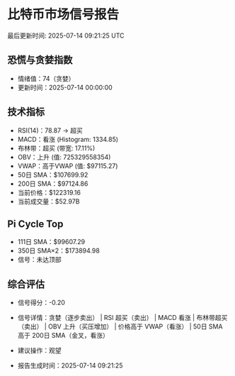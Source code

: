 # 比特币市场信号报告

最后更新时间: 2025-07-14 09:21:25 UTC

## 恐慌与贪婪指数
- 情绪值：74（贪婪）
- 更新时间：2025-07-14 00:00:00

## 技术指标
- RSI(14)：78.87 → 超买
- MACD：看涨 (Histogram: 1334.85)
- 布林带：超买 (带宽: 17.11%)
- OBV：上升 (值: 725329558354)
- VWAP：高于VWAP (值: $97115.27)
- 50日 SMA：$107699.92
- 200日 SMA：$97124.86
- 当前价格：$122319.16
- 当前成交量：$52.97B

## Pi Cycle Top
- 111日 SMA：$99607.29
- 350日 SMA×2：$173894.98
- 信号：未达顶部

## 综合评估
- 信号得分：-0.20
- 信号详情：贪婪（逐步卖出） | RSI 超买（卖出） | MACD 看涨 | 布林带超买（卖出） | OBV 上升（买压增加） | 价格高于 VWAP（看涨） | 50日 SMA 高于 200日 SMA（金叉，看涨）
- 建议操作：观望

- 报告生成时间：2025-07-14 09:21:25